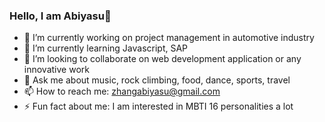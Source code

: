 ### Hello, I am Abiyasu👋 

- 🔭 I’m currently working on project management in automotive industry
- 🌱 I’m currently learning Javascript, SAP
- 👯 I’m looking to collaborate on web development application or any innovative work
- 💬 Ask me about music, rock climbing, food, dance, sports, travel
- 📫 How to reach me: zhangabiyasu@gmail.com
- ⚡ Fun fact about me: I am interested in MBTI 16 personalities a lot
